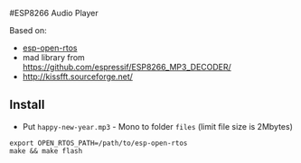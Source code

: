 #ESP8266 Audio Player

Based on: 
- [esp-open-rtos](https://github.com/SuperHouse/esp-open-rtos)
- mad library from https://github.com/espressif/ESP8266_MP3_DECODER/
- http://kissfft.sourceforge.net/

## Install
- Put `happy-new-year.mp3` - Mono to folder `files` (limit file size is 2Mbytes)

```
export OPEN_RTOS_PATH=/path/to/esp-open-rtos
make && make flash
```
